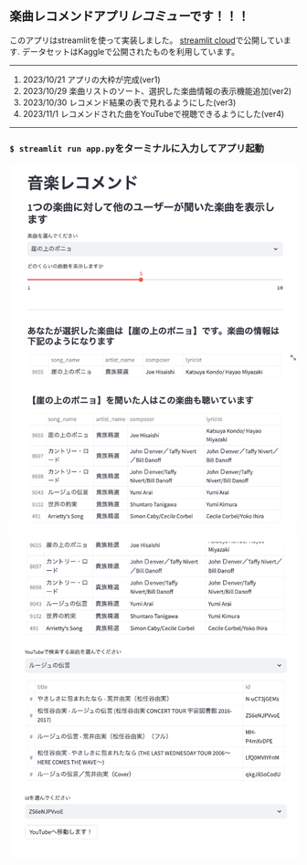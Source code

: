 ## 楽曲レコメンドアプリ***レコミュー***です！！！
このアプリはstreamlitを使って実装しました。
[streamlit cloud](https://recomusic.streamlit.app/)で公開しています.
データセットはKaggleで公開されたものを利用しています。



---
1. 2023/10/21 アプリの大枠が完成(ver1)
2. 2023/10/29 楽曲リストのソート、選択した楽曲情報の表示機能追加(ver2)
3. 2023/10/30 レコメンド結果の表で見れるようにした(ver3)
4. 2023/11/1 レコメンドされた曲をYouTubeで視聴できるようにした(ver4)
---


### `$ streamlit run app.py`をターミナルに入力してアプリ起動

![スクリーンショット](/images/printscreen-ver4-1.png)
![スクリーンショット](/images/printscreen-ver4-2.png)